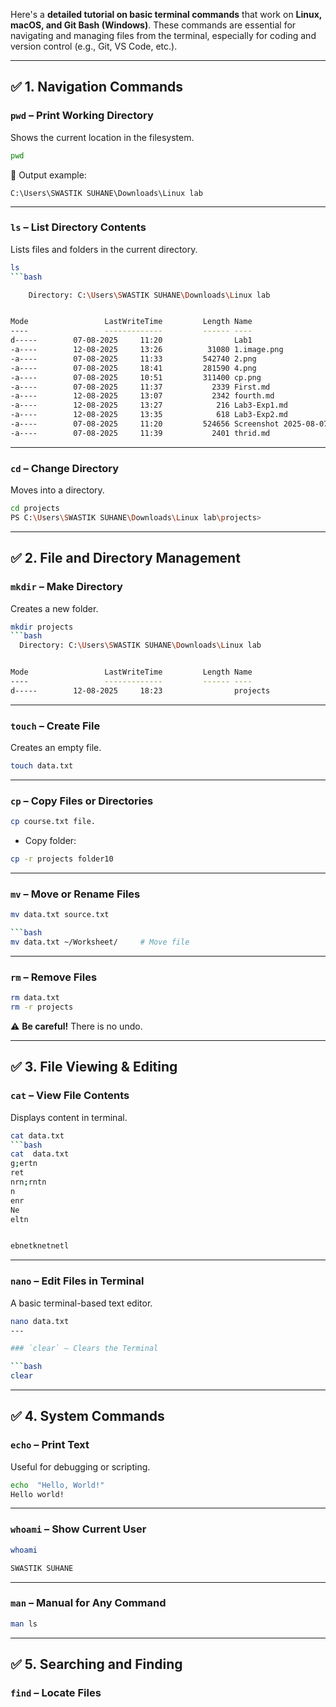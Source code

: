 Here's a **detailed tutorial on basic terminal commands** that work on **Linux, macOS, and Git Bash (Windows)**. These commands are essential for navigating and managing files from the terminal, especially for coding and version control (e.g., Git, VS Code, etc.).

---

## ✅ 1. **Navigation Commands**

### `pwd` – Print Working Directory

Shows the current location in the filesystem.

```bash
pwd
```

📌 Output example:

```
C:\Users\SWASTIK SUHANE\Downloads\Linux lab
```
---

### `ls` – List Directory Contents

Lists files and folders in the current directory.

```bash
ls
```bash

    Directory: C:\Users\SWASTIK SUHANE\Downloads\Linux lab


Mode                 LastWriteTime         Length Name
----                 -------------         ------ ----
d-----        07-08-2025     11:20                Lab1
-a----        12-08-2025     13:26          31080 1.image.png
-a----        07-08-2025     11:33         542740 2.png
-a----        07-08-2025     18:41         281590 4.png
-a----        07-08-2025     10:51         311400 cp.png
-a----        07-08-2025     11:37           2339 First.md
-a----        12-08-2025     13:07           2342 fourth.md
-a----        12-08-2025     13:27            216 Lab3-Exp1.md
-a----        12-08-2025     13:35            618 Lab3-Exp2.md
-a----        07-08-2025     11:20         524656 Screenshot 2025-08-07 112023.png
-a----        07-08-2025     11:39           2401 thrid.md
```
---

### `cd` – Change Directory

Moves into a directory.

```bash
cd projects
PS C:\Users\SWASTIK SUHANE\Downloads\Linux lab\projects> 
```

---

## ✅ 2. **File and Directory Management**

### `mkdir` – Make Directory

Creates a new folder.

```bash
mkdir projects 
```bash
  Directory: C:\Users\SWASTIK SUHANE\Downloads\Linux lab


Mode                 LastWriteTime         Length Name
----                 -------------         ------ ----
d-----        12-08-2025     18:23                projects

```

---

### `touch` – Create File

Creates an empty file.

```bash
touch data.txt
```

---

### `cp` – Copy Files or Directories

```bash
cp course.txt file.
```

* Copy folder:

```bash
cp -r projects folder10
```

---

### `mv` – Move or Rename Files

```bash
mv data.txt source.txt

```bash
mv data.txt ~/Worksheet/     # Move file
```

---

### `rm` – Remove Files

```bash
rm data.txt
rm -r projects
```

⚠️ **Be careful!** There is no undo.

---
## ✅ 3. **File Viewing & Editing**

### `cat` – View File Contents

Displays content in terminal.

```bash
cat data.txt
```bash
cat  data.txt
g;ertn
ret
nrn;rntn
n
enr
Ne
eltn


ebnetknetnetl

```

---
### `nano` – Edit Files in Terminal

A basic terminal-based text editor.

```bash
nano data.txt
---

### `clear` – Clears the Terminal

```bash
clear
```
---

## ✅ 4. **System Commands**

### `echo` – Print Text

Useful for debugging or scripting.

```bash
echo  "Hello, World!"
Hello world!
```

---

### `whoami` – Show Current User

```bash
whoami

SWASTIK SUHANE
```

---

### `man` – Manual for Any Command

```bash
man ls
```
---

## ✅ 5. **Searching and Finding**

### `find` – Locate Files

```bash




